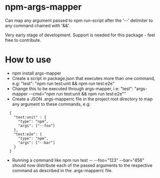 # npm-args-mapper
 Can map any argument passed to npm run-script after the '--' delimiter to any command chained with '&amp;&amp;'.

 Very early stage of development.
 Support is needed for this package - feel free to contribute.
 
# How to use
 * npm install args-mapper
 * Create a script in package.json that executes more than one command, e.g: "test": "npm run test:unit && npm run test:e2e"
 * Change this to be executed through args-mapper, i.e: "test": "args-mapper --cmd=\"npm run test:unit && npm run test:e2e\""
 * Create a JSON .args-mapperrc file in the project root directory to map any argument to these commands, e.g:
```
  {
    "test:unit" : {
      "type": "npm", 
      "args": ["--foo"]
    },
    "test:e2e": {
      "type": "npm", 
      "args": ["--bar"]
    }
  }
```
 * Running a command like npm run test -- --foo="123" --bar="456" should now distribute each of the passed arguments to the respective command as described in the .args-mapperrc file.